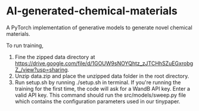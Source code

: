 # AI-generated-chemical-materials
A PyTorch implementation of generative models to generate novel chemical materials.

To run training,
1. Fine the zipped data directory at https://drive.google.com/file/d/1GOUW9sNOYQhtz_zJTCHhSZuEGxrobgZ_/view?usp=sharing.
2. Unzip data.zip and place the unzipped data folder in the root directory.
3. Run setup.sh by running ./setup.sh in terminal. If you're running the training for the first time, the code will
ask for a WandB API key. Enter a valid API key. This command should run the src/models/sweep.py file which contains the configuration parameters used in our tinypaper.